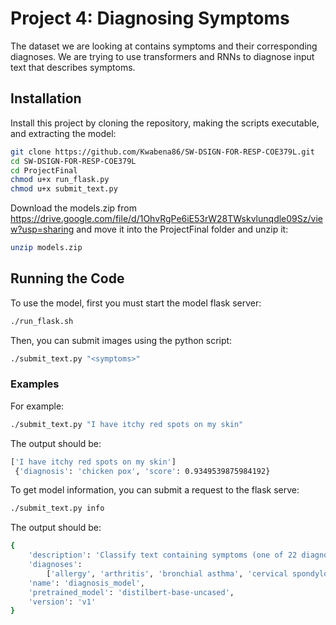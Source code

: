 # Project 4: Diagnosing Symptoms
The dataset we are looking at contains symptoms and their corresponding diagnoses. We are trying to use transformers and RNNs to diagnose input text that describes symptoms.

## Installation
Install this project by cloning the repository, making the scripts executable, and extracting the model:
```bash
git clone https://github.com/Kwabena86/SW-DSIGN-FOR-RESP-COE379L.git
cd SW-DSIGN-FOR-RESP-COE379L
cd ProjectFinal
chmod u+x run_flask.py
chmod u+x submit_text.py
```

Download the models.zip from https://drive.google.com/file/d/1OhvRgPe6iE53rW28TWskvlunqdle09Sz/view?usp=sharing
and move it into the ProjectFinal folder and unzip it:
```bash
unzip models.zip
```

## Running the Code
To use the model, first you must start the model flask server:
```bash
./run_flask.sh
```
Then, you can submit images using the python script:
```bash
./submit_text.py "<symptoms>"
```

### Examples
For example:
```bash
./submit_text.py "I have itchy red spots on my skin"
```
The output should be:
```bash
['I have itchy red spots on my skin']
 {'diagnosis': 'chicken pox', 'score': 0.9349539875984192}
```

To get model information, you can submit a request to the flask serve:
```bash
./submit_text.py info
```
The output should be:
```bash
{
    'description': 'Classify text containing symptoms (one of 22 diagnoses)', 
    'diagnoses': 
        ['allergy', 'arthritis', 'bronchial asthma', 'cervical spondylosis', 'chicken pox', 'common cold', 'dengue', 'diabetes', 'drug reaction', 'fungal infection', 'gastroesophageal reflux disease', 'hypertension', 'impetigo', 'jaundice', 'malaria', 'migraine', 'peptic ulcer disease', 'pneumonia', 'psoriasis', 'typhoid', 'urinary tract infection', 'varicose veins'], 
    'name': 'diagnosis_model', 
    'pretrained_model': 'distilbert-base-uncased', 
    'version': 'v1'
}
```